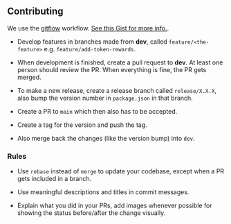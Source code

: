 ## Contributing

We use the [gitflow](https://danielkummer.github.io/git-flow-cheatsheet/) workflow.
[See this Gist for more info.](https://gist.github.com/JamesMGreene/cdd0ac49f90c987e45ac).

* Develop features in branches made from **dev**,
  called `feature/<the-feature>` e.g. `feature/add-token-rewards`.

* When development is finished, create a pull request to **dev**.
  At least one person should review the PR. When everything is fine, the PR gets merged.

* To make a new release, create a release branch called `release/X.X.X`,
  also bump the version number in `package.json` in that branch.

* Create a PR to `main` which then also has to be accepted.

* Create a tag for the version and push the tag.

* Also merge back the changes (like the version bump) into `dev`.


### Rules

- Use `rebase` instead of `merge` to update your codebase,
  except when a PR gets included in a branch.

- Use meaningful descriptions and titles in commit messages.

- Explain what you did in your PRs, add images whenever possible
  for showing the status before/after the change visually. 
